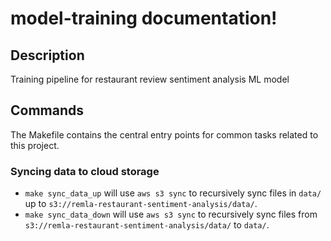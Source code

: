 # model-training documentation!

## Description

Training pipeline for restaurant review sentiment analysis ML model

## Commands

The Makefile contains the central entry points for common tasks related to this project.

### Syncing data to cloud storage

* `make sync_data_up` will use `aws s3 sync` to recursively sync files in `data/` up to `s3://remla-restaurant-sentiment-analysis/data/`.
* `make sync_data_down` will use `aws s3 sync` to recursively sync files from `s3://remla-restaurant-sentiment-analysis/data/` to `data/`.


